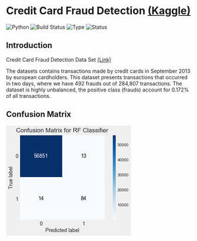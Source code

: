 # Credit Card Fraud Detection [(Kaggle)](https://www.kaggle.com/mlg-ulb/creditcardfraud)

![Python](https://img.shields.io/badge/python-3.8.x-success) ![Build Status](https://img.shields.io/badge/Machine-Learning-red) ![Type](https://img.shields.io/badge/Type-Supervised-yellow) ![Status](https://img.shields.io/badge/Status-Completed-success)

## Introduction
Credit Card Fraud Detection Data Set [(Link)](https://www.kaggle.com/mlg-ulb/creditcardfraud)

The datasets contains transactions made by credit cards in September 2013 by european cardholders.
This dataset presents transactions that occurred in two days, where we have 492 frauds out of 284,807 transactions. The dataset is highly unbalanced, the positive class (frauds) account for 0.172% of all transactions.

## Confusion Matrix
![Confussion Matrix](https://github.com/sanketughadmathe/Credit-card-fraud-detection/blob/main/Images/Confusion_Matrix.png)